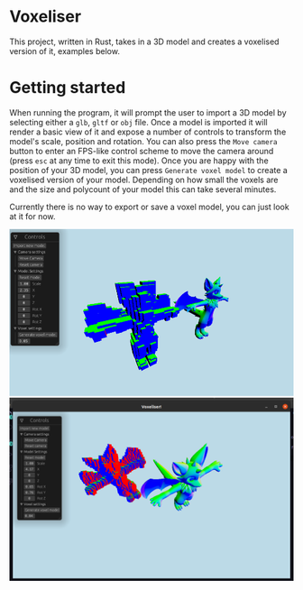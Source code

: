 # Voxeliser

This project, written in Rust, takes in a 3D model and creates a voxelised version of it, examples below.

# Getting started

When running the program, it will prompt the user to import a 3D model by selecting either a `glb`, `gltf` or `obj` file. Once a model is imported it will render a basic view of it and expose a number of controls to transform the model's scale, position and rotation. You can also press the `Move camera` button to enter an FPS-like control scheme to move the camera around (press `esc` at any time to exit this mode). Once you are happy with the position of your 3D model, you can press `Generate voxel model` to create a voxelised version of your model. Depending on how small the voxels are and the size and polycount of your model this can take several minutes.

Currently there is no way to export or save a voxel model, you can just look at it for now.

![Demonstration of a voxellised 3D model](demo/Voxels.png)
![Demonstration of a transformed and then voxellised 3D model](demo/Voxels2.png)